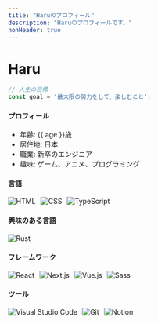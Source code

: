 ```yaml
---
title: "Haruのプロフィール"
description: "Haruのプロフィールです。"
nonHeader: true
---
```


<script setup lang="ts">
const birth = new Date('2003-06');
const now = new Date();
let age = now.getFullYear() - birth.getFullYear();
const isBirthdayPassed = now.getMonth() > birth.getMonth() || (now.getMonth() === birth.getMonth() && now.getDate() >= birth.getDate());
if (!isBirthdayPassed) {
  age -= 1;
}
</script>

# Haru

  ``` ts
// 人生の目標
const goal = '最大限の努力をして、楽しむこと';

```

#### プロフィール

- 年齢: {{ age }}歳
- 居住地: 日本
- 職業: 新卒のエンジニア
- 趣味: ゲーム、アニメ、プログラミング

#### 言語

  <div class="icon">
    <img src="https://img.shields.io/badge/HTML-DD4B25?logo=HTML5&logoColor=fff" alt="HTML">
    <img src="https://img.shields.io/badge/CSS-1655A2?logo=CSS3&logoColor=fff" alt="CSS">
    <img src="https://img.shields.io/badge/TypeScript-3178C6?logo=TypeScript&logoColor=fff" alt="TypeScript">
  </div>

#### 興味のある言語

  <div class="icon">
    <img src="https://img.shields.io/badge/Rust-fff?logo=Rust&logoColor=000" alt="Rust">
  </div>

#### フレームワーク

  <div class="icon">
    <img src="https://img.shields.io/badge/React-282C34?logo=React" alt="React">
    <img src="https://img.shields.io/badge/Next.js-000?logo=Next.js" alt="Next.js">
    <img src="https://img.shields.io/badge/Vue-1A1A1A?logo=Vue.js" alt="Vue.js">
    <img src="https://img.shields.io/badge/Sass-CF649A?logo=sass&logoColor=fff" alt="Sass">
  </div>

#### ツール

  <div class="icon">
    <img src="https://img.shields.io/badge/VSCode-209FF0?logo=Visual+Studio+Code&logoColor=fff"
      alt="Visual Studio Code">
    <img src="https://img.shields.io/badge/Git-F05032?logo=Git&logoColor=fff" alt="Git">
    <img src="https://img.shields.io/badge/Notion-fff?logo=Notion&logoColor=000" alt="Notion">
  </div>

<style scoped lang="scss">
.icon {
  margin-top: 15px;
  display: flex;
  align-items: center;
  gap: 10px;
}
</style>
